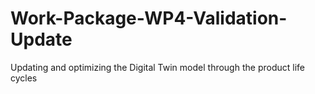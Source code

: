 # Work-Package-WP4-Validation-Update
Updating and optimizing the Digital Twin model through the product life cycles
